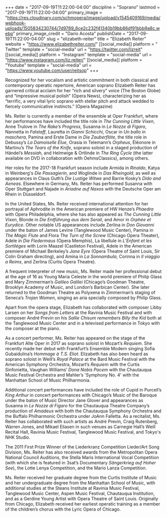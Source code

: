 +++
date = "2017-09-19T11:22:00-04:00"
discipline = "Soprano"
lastmod = "2017-09-19T11:22:00-04:00"
primary_image = "https://res.cloudinary.com/schmopera/image/upload/v1545409169/media/webhook-uploads/1505834230744/7d9789_6ce2c232f41340b19bb86df91bbb9a8c.webp"
primary_image_credit = "Dario Acosta"
publishDate = "2017-09-19T11:22:00-04:00"
slug = "elizabeth-reiter"
title = "Elizabeth Reiter"
website = "https://www.elizabethreiter.com/"
[[social_media]]
platform = " Twitter"
template = "social-media"
url = "https://twitter.com/lizreit"
[[social_media]]
platform = "Instagram"
template = "social-media"
url = "https://www.instagram.com/liz.reiter/"
[[social_media]]
platform = "Youtube"
template = "social-media"
url = "https://www.youtube.com/user/reitsop"
+++

Recognized for her vocalism and artistic commitment in both classical and contemporary operatic repertoire, American soprano Elizabeth Reiter has garnered critical acclaim for her
“rich and silvery” voice (The Boston Globe) and “impressive musical polish” (Opera News), characterizing her as “terrific, a very vital lyric soprano with stellar pitch and attack
wedded to fiercely communicative instincts.” (Opera Magazine)
 
Ms. Reiter is currently a member of the ensemble at Oper Frankfurt, where her performances
have included the title role in *The Cunning Little Vixen*, Anne Trulove in *The Rake’s Progress*, Susanna in *Le Nozze di Figaro*, Nannetta in *Falstaff*, Lauretta in *Gianni Schicchi*, Oscar in *Un ballo in maschera*, Pamina and Erste Dame in *Die Zauberflöte*, the title role in Debussy’s *La Damoiselle Élue*, Orasia in Telemann’s *Orpheus*, Éléonore in Martinu’s *The Tears of the Knife*, soprano soloist in a staged production of Händel’s *Messiah*, and Helmwige & Ortlinde in *The Ring Cycle* (the latter available on DVD in
collaboration with OehmsClassics), among others.
 
Her roles for the 2017-18 Frankfurt season include Armida in *Rinaldo*, Katya in Weinberg's *Die Passagierin*, and Woglinde in *Das Rheingold*, as well as appearances in Claus Guth’s *Die Lustige Witwe* and Barrie Kosky’s *Dido and Aeneas*. Elsewhere in Germany, Ms. Reiter has performed Susanna with Oper Stuttgart and Najade in *Ariadne auf Naxos* with the Deutsche Oper am Rhein in Düsseldorf.

In the United States, Ms. Reiter received international attention for her portrayal of Aphrodite in the American premiere of HW Henze’s *Phaedra* with Opera Philadelphia, where she has also appeared as *The Cunning Little Vixen*, Blonde in *Die Entführung aus dem Serail*, and Amor in *Orphée et Eurydice*. Other notable US appearances include Zerlina in *Don Giovanni* under the baton of James Levine (Tanglewood Music Center), Pamina in *The Magic Flute* and Flora *The Turn of the Screw* (Chicago Opera Theater), Adele in *Die Fledermaus* (Opera Memphis), La libellule in *L’Enfant et les Sortiléges* with Lorin Maazel (Castleton Festival), Adele in the American premiere of Michael Berkeley’s *Jane Eyre* (Opera Theatre of Saint Louis, Sir Colin Graham directing), and Amina in *La Sonnambula*, Corinna in *Il viaggio a Reims*, and Zerlina (Curtis Opera Theatre).
 
A frequent interpreter of new music, Ms. Reiter made her professional debut at the age of 16 as Young Maria Celeste in the world premiere of Philip Glass and Mary Zimmerman’s *Galileo Galilei* (Chicago’s Goodman Theatre, Brooklyn Academy of Music, and London’s Barbican Center). She later returned to the Goodman Theatre as Polyxena in Zimmerman’s staging of Seneca’s *Trojan Women*, singing an aria specially composed by Philip Glass.

Apart from the opera stage, Elizabeth has collaborated with composer Libby Larsen on her
*Songs from Letters* at the Ravinia Music Festival and with composer André Previn on his *Sallie Chisum remembers Billy the Kid* both at the Tanglewood Music Center and in a
televised performance in Tokyo with the composer at the piano.
 
As a concert performer, Ms. Reiter has appeared on the stage of the Frankfurt Alte Oper in 2017 as soprano soloist in Mozart’s *Requiem*. She recently made her debut with Frankfurt’s Ensemble Modern singing Sofia Gubaidulina’s *Hommage à T.S. Eliot*. Elizabeth has also been heard as soprano soloist in Weill’s *Royal Palace* at the Bard Music Festival with the American Symphony Orchestra, Mozart’s *Requiem* with the Curtis Sinfonietta, Vaughan Williams’ *Dona Nobis Pacem* with the Chautauqua Music Festival Orchestra and Mahler’s 'Symphony No. 4' with the Manhattan School of Music Philharmonia.
 
Additional concert performances have included the role of Cupid in Purcell’s *King Arthur* in concert performances with Chicago’s Music of the Baroque under the baton of Music Director Jane Glover and appearances as Susanna in *Le Nozze di Figaro* for the Chautauqua Theatre Company’s production of *Amadeus* with both the Chautauqua Symphony Orchestra and the Buffalo Philharmonic Orchestra under JoAnn Falletta. As a recitalist, Ms. Reiter has collaborated with such artists as André Previn, Craig Rutenberg, Warren Jones, and Mikael Eliasen in such venues as Carnegie Hall’s Weill Recital Hall, Ravinia Music Festival, Tanglewood Music Festival, and Tokyo's NHK Studio.

The 2011 First Prize Winner of the Liederkranz Competition Lieder/Art Song Division, Ms. Reiter has also received awards from the Metropolitan Opera National Council Auditions, the Stella Maris International Vocal Competition (with which she is featured in 3sat’s Documentary
*Sängerkrieg auf Hoher See*), the Lotte Lenya Competition, and the Mario Lanza Competition.
 
Ms. Reiter received her graduate degree from the Curtis Institute of Music and her undergraduate degree from the Manhattan School of Music, with additional studies at the Steans Institute at Ravinia Music Festival, Tanglewood Music Center, Aspen Music Festival, Chautauqua Institution, and as a Gerdine Young Artist with Opera Theatre of Saint Louis. Originally from Chicago, Elizabeth received her earliest operatic training as a member of the children’s chorus with the Lyric Opera of Chicago.
